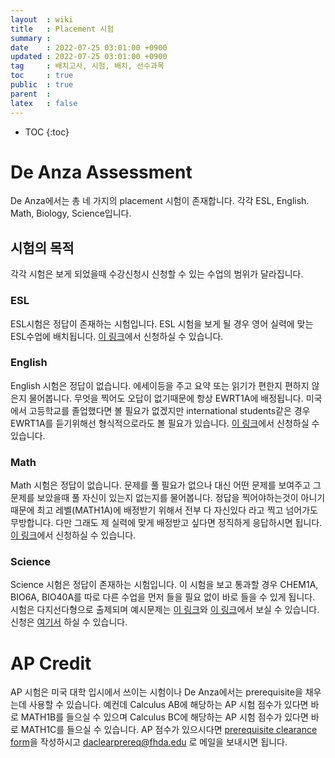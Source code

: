 ```yaml
---
layout  : wiki
title   : Placement 시험
summary : 
date    : 2022-07-25 03:01:00 +0900
updated : 2022-07-25 03:01:00 +0900
tag     : 배치고사, 시험, 배치, 선수과목
toc     : true
public  : true
parent  : 
latex   : false
---
```

* TOC
{:toc}

# De Anza Assessment
De Anza에서는 총 네 가지의 placement 시험이 존재합니다. 각각 ESL, English. Math, Biology, Science입니다.  

## 시험의 목적
각각 시험은 보게 되었을때 수강신청시 신청할 수 있는 수업의 범위가 달라집니다.

### ESL
ESL시험은 정답이 존재하는 시험입니다. ESL 시험을 보게 될 경우 영어 실력에 맞는 ESL수업에 배치됩니다. [이 링크](https://www.deanza.edu/assessment/contact.html)에서 신청하실 수 있습니다.

### English
English 시험은 정답이 없습니다. 에세이등을 주고 요약 또는 읽기가 편한지 편하지 않은지 물어봅니다. 무엇을 찍어도 오답이 없기때문에 항상 EWRT1A에 배정됩니다. 미국에서 고등학교를 졸업했다면 볼 필요가 없겠지만 international students같은 경우 EWRT1A를 듣기위해선 형식적으로라도 볼 필요가 있습니다. [이 링크](https://deanza.edu/assessment/contact)에서 신청하실 수 있습니다.

### Math
Math 시험은 정답이 없습니다. 문제를 풀 필요가 없으나 대신 어떤 문제를 보여주고 그 문제를 보았을때 풀 자신이 있는지 없는지를 물어봅니다. 정답을 찍어야하는것이 아니기 때문에 최고 레벨(MATH1A)에 배정받기 위해서 전부 다 자신있다 라고 찍고 넘어가도 무방합니다. 다만 그래도 제 실력에 맞게 배정받고 싶다면 정직하게 응답하시면 됩니다. [이 링크](https://deanza.edu/assessment/contact)에서 신청하실 수 있습니다.

### Science
Science 시험은 정답이 존재하는 시험입니다. 이 시험을 보고 통과할 경우 CHEM1A, BIO6A, BIO40A를 따로 다른 수업을 먼저 들을 필요 없이 바로 들을 수 있게 됩니다. 시험은 다지선다형으로 출제되며 예시문제는 [이 링크](https://www.deanza.edu/assessment/documents/bio40a6a-study-guide.pdf)와 [이 링크](https://www.deanza.edu/assessment/documents/da-chem-study-guide.pdf)에서 보실 수 있습니다. 신청은 [여기서](https://deanza.edu/assessment/contact) 하실 수 있습니다.

# AP Credit
AP 시험은 미국 대학 입시에서 쓰이는 시험이나 De Anza에서는 prerequisite을 채우는데 사용할 수 있습니다. 예컨데 Calculus AB에 해당하는 AP 시험 점수가 있다면 바로  MATH1B를 들으실 수 있으며 Calculus BC에 해당하는 AP 시험 점수가 있다면 바로 MATH1C를 들으실 수 있습니다. AP 점수가 있으시다면 [prerequisite clearance form](https://www.deanza.edu/admissions/documents/Prerequisite%20Clearance%20Request%20Form.pdf)을 작성하시고 daclearprereq@fhda.edu 로 메일을 보내시면 됩니다.

